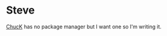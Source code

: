 # Steve #
[ChucK](http://chuck.cs.princeton.edu) has no package manager but I want one so I'm writing it.
